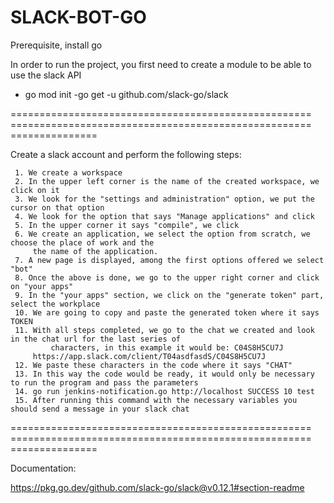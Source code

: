 # SLACK-BOT-GO
Prerequisite, install go

In order to run the project, you first need to create a module to be able to use the slack API

- go mod init <Module Name>
-go get -u github.com/slack-go/slack

==================================================== ==================================================== ===============

Create a slack account and perform the following steps:

     1. We create a workspace
     2. In the upper left corner is the name of the created workspace, we click on it
     3. We look for the "settings and administration" option, we put the cursor on that option
     4. We look for the option that says "Manage applications" and click
     5. In the upper corner it says "compile", we click
     6. We create an application, we select the option from scratch, we choose the place of work and the
         the name of the application.
     7. A new page is displayed, among the first options offered we select "bot"
     8. Once the above is done, we go to the upper right corner and click on "your apps"
     9. In the "your apps" section, we click on the "generate token" part, select the workplace
     10. We are going to copy and paste the generated token where it says TOKEN
     11. With all steps completed, we go to the chat we created and look in the chat url for the last series of
             characters, in this example it would be: C04S8H5CU7J
         https://app.slack.com/client/T04asdfasdS/C04S8H5CU7J
     12. We paste these characters in the code where it says "CHAT"
     13. In this way the code would be ready, it would only be necessary to run the program and pass the parameters
     14. go run jenkins-notification.go http://localhost SUCCESS 10 test
     15. After running this command with the necessary variables you should send a message in your slack chat
==================================================== ==================================================== ===============

Documentation:

https://pkg.go.dev/github.com/slack-go/slack@v0.12.1#section-readme
